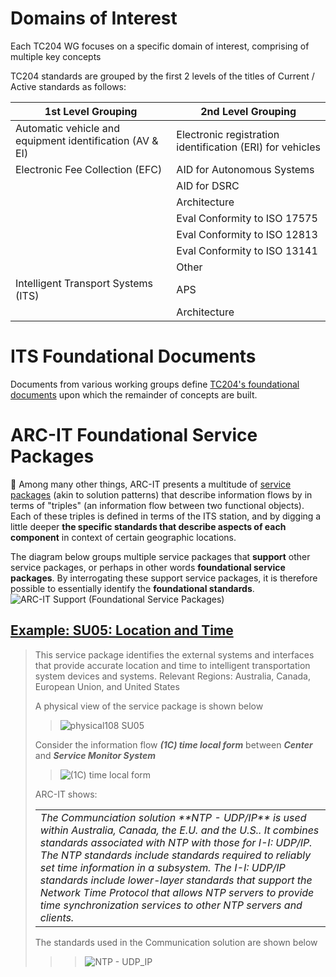 # Domains of Interest
Each TC204 WG focuses on a specific domain of interest, comprising of multiple key concepts

TC204 standards are grouped by the first 2 levels of the titles of Current / Active standards as follows:

| 1st Level Grouping | 2nd Level Grouping |
| -- | --|
| Automatic vehicle and equipment identification (AV & EI) | Electronic registration identification (ERI) for vehicles |
| Electronic Fee Collection (EFC) | AID for Autonomous Systems |
| | AID for DSRC  |
| | Architecture |
| | Eval Conformity to ISO 17575  |
| | Eval Conformity to ISO 12813  |
| | Eval Conformity to ISO 13141 |
| | Other |
| Intelligent Transport Systems (ITS) | APS |
| | Architecture |



# ITS Foundational Documents
Documents from various working groups define [TC204's foundational documents](foundational.md) upon which the remainder of concepts are built.
 
# ARC-IT Foundational Service Packages
🚧 Among many other things, ARC-IT presents a multitude of [service packages](https://www.arc-it.net/html/servicepackages/servicepackages-areaspsort.html) (akin to solution patterns) that describe information flows by in terms of "triples" (an information flow between two functional objects). Each of these triples is defined in terms of the ITS station, and by digging a little deeper **the specific standards that describe aspects of each component** in context of certain geographic locations. 
<br> 

The diagram below groups multiple service packages that **support** other service packages, or perhaps in other words **foundational service packages**.  By interrogating these support service packages, it is therefore possible to essentially identify the **foundational standards**.
![ARC-IT Support (Foundational Service Packages)](https://github.com/user-attachments/assets/a49c5d06-aaab-4c80-a9ac-9a3dc4d93076)


## [Example: SU05: Location and Time](https://www.arc-it.net/html/servicepackages/sp108.html#tab-3)
>This service package identifies the external systems and interfaces that provide accurate location and time to intelligent transportation system devices and systems. Relevant Regions: Australia, Canada, European Union, and United States
>
>A physical view of the service package is shown below
>>![physical108 SU05](https://github.com/user-attachments/assets/7c42c5d4-8096-41a8-af6f-31685f871cdc)
>
>Consider the information flow **_(1C) time local form_** between **_Center_** and **_Service Monitor System_**
>>![(1C) time local form](https://github.com/user-attachments/assets/eb8c64c9-d3a6-4e93-a864-d816a8f84e6c)
>
>ARC-IT shows:
><table><tr><td> <i> The Communciation solution **NTP - UDP/IP** is used within Australia, Canada, the E.U. and the U.S.. It combines standards associated with NTP with those for I-I: UDP/IP. The NTP standards include standards required to reliably set time information in a subsystem. The I-I: UDP/IP standards include lower-layer standards that support the Network Time Protocol that allows NTP servers to provide time synchronization services to other NTP servers and clients. </i> </td></tr></table>
>
>The standards used in the Communication solution are shown below
>>>![NTP - UDP_IP](https://github.com/user-attachments/assets/65ac3b5c-473d-437a-98ae-c977f915daac)

 
